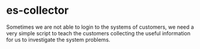 # es-collector

Sometimes we are not able to login to the systems of customers, we need a very
simple script to teach the customers collecting the useful information for us
to investigate the system problems.
